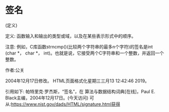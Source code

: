 # 签名


(定义)



定义:
函数输入和输出的类型或域，以及在某些表示形式中的顺序。



注意:
例如，C库函数strncmp()(比较两个字符串的最多n个字符)的签名是int (char *， char *， int)。也就是说，它接受两个C字符串和一个整数，并返回一个整数。


作者:公关







2004年12月17日修改。
HTML页面格式化星期三三月13 12:42:46 2019。



引用如下:
帕特里克·罗杰斯，“签名”，在
算法与数据结构词典[在线]，Paul E. Black主编，2004年12月17日。(今天访问)
可从:https://www.nist.gov/dads/HTML/signature.html获得
